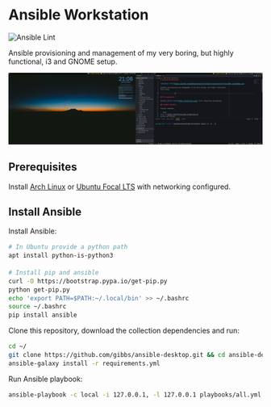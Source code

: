 # Ansible Workstation

![Ansible Lint](https://github.com/gibbs/ansible-workstation/actions/workflows/test.yml/badge.svg)

Ansible provisioning and management of my very boring, but highly functional,
i3 and GNOME setup.

![Desktop](screenshot-2021-12-16_21-08-26.png?raw=true)

## Prerequisites

Install [Arch Linux](https://archlinux.org/) or
[Ubuntu Focal LTS](https://ubuntu.com/download/server) with networking
configured.

## Install Ansible

Install Ansible:

```bash
# In Ubuntu provide a python path
apt install python-is-python3

# Install pip and ansible
curl -O https://bootstrap.pypa.io/get-pip.py
python get-pip.py
echo 'export PATH=$PATH:~/.local/bin' >> ~/.bashrc
source ~/.bashrc
pip install ansible
```

Clone this repository, download the collection dependencies
and run:

```bash
cd ~/
git clone https://github.com/gibbs/ansible-desktop.git && cd ansible-desktop
ansible-galaxy install -r requirements.yml
```

Run Ansible playbook:

```bash
ansible-playbook -c local -i 127.0.0.1, -l 127.0.0.1 playbooks/all.yml --ask-become-pass
```
